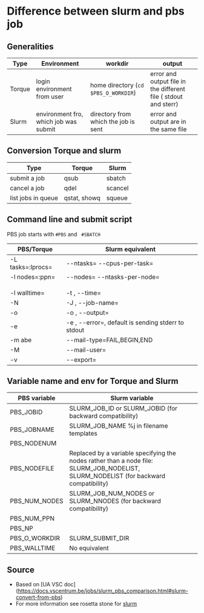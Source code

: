 # Difference between slurm and pbs job

## Generalities
| Type| Environment | workdir | output|
| ------------- | ------------- |-------|-------|
|Torque| login environment from user | home directory  (```cd $PBS_O_WORKDIR```)| error and output file in the different file ( stdout and sterr)|
| Slurm| environment fro, which job was submit| directory from which the job is sent| error and output are in the same file|

## Conversion Torque and slurm


| Type| Torque | Slurm | 
| ------------- | ------------- |-------|
|submit a job| qsub |sbatch| 
| cancel a job| qdel| scancel| 
| list jobs in queue| qstat, showq| squeue|

## Command line and submit script
PBS job starts with ``` #PBS ``` and ``` #SBATCH```

|PBS/Torque|Slurm equivalent|
| ------------- | ------------- |
|-L tasks=<X>:lprocs=<Y>|--ntasks=<X> --cpus-per-task=<Y>|
|-l nodes=<N>:ppn=<P>|--nodes=<N> --ntasks-per-node=<P>|
|-l walltime=<time>|-t <time>, --time=<time>|
|-N <jobname>|-J <jobname>, --job-name=<jobname>|
|-o <file>|-o <file template>, --output=<file template>|
|-e <file>|-e <file template>, --error=<file template>, default is sending stderr to stdout|
|-m abe|--mail-type=FAIL,BEGIN,END|
|-M <mailaddress>|--mail-user=<mailaddress>|
|-v <variable list>|--export=<variable list>|

## Variable name and env for Torque and Slurm


|PBS variable|Slurm variable|
| ------------- | ------------- |
|PBS_JOBID|SLURM_JOB_ID or SLURM_JOBID (for backward compatibility)|
|PBS_JOBNAME|SLURM_JOB_NAME %j in filename templates|
|PBS_NODENUM| |
|PBS_NODEFILE|Replaced by a variable specifying the nodes rather than a node file: SLURM_JOB_NODELIST, SLURM_NODELIST (for backward compatibility)|
|PBS_NUM_NODES|SLURM_JOB_NUM_NODES or SLURM_NNODES (for backward compatibility)|
|PBS_NUM_PPN| |
 |PBS_NP| |
|PBS_O_WORKDIR| SLURM_SUBMIT_DIR|
|PBS_WALLTIME|No equivalent| 

## Source
- Based on [UA VSC doc] (https://docs.vscentrum.be/jobs/slurm_pbs_comparison.html#slurm-convert-from-pbs)
- For more information see rosetta stone for [slurm](https://slurm.schedmd.com/rosetta.pdf)